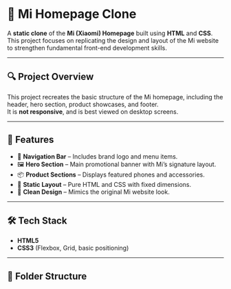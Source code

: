 # 📱 Mi Homepage Clone

A **static clone** of the **Mi (Xiaomi) Homepage** built using **HTML** and **CSS**.  
This project focuses on replicating the design and layout of the Mi website to strengthen fundamental front-end development skills.

---

## 🔍 Project Overview

This project recreates the basic structure of the Mi homepage, including the header, hero section, product showcases, and footer.  
It is **not responsive**, and is best viewed on desktop screens.

---

## 🚀 Features

- 🧭 **Navigation Bar** – Includes brand logo and menu items.  
- 🖼️ **Hero Section** – Main promotional banner with Mi’s signature layout.  
- 📦 **Product Sections** – Displays featured phones and accessories.  
- 🎨 **Static Layout** – Pure HTML and CSS with fixed dimensions.  
- 🧩 **Clean Design** – Mimics the original Mi website look.  

---

## 🛠️ Tech Stack

- **HTML5**  
- **CSS3** (Flexbox, Grid, basic positioning)

---

## 📁 Folder Structure

